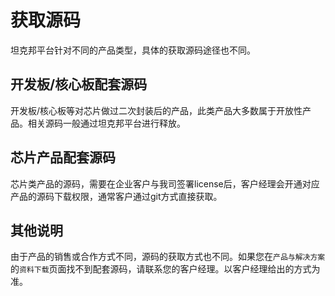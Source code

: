 # 获取源码

坦克邦平台针对不同的产品类型，具体的获取源码途径也不同。


## 开发板/核心板配套源码

开发板/核心板等对芯片做过二次封装后的产品，此类产品大多数属于开放性产品。相关源码一般通过坦克邦平台进行释放。


## 芯片产品配套源码

芯片类产品的源码，需要在企业客户与我司签署license后，客户经理会开通对应产品的源码下载权限，通常客户通过git方式直接获取。

## 其他说明

由于产品的销售或合作方式不同，源码的获取方式也不同。如果您在`产品与解决方案`的`资料下载`页面找不到配套源码，请联系您的客户经理。以客户经理给出的方式为准。

